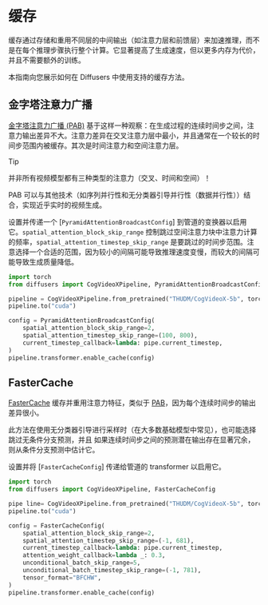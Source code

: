 <!-- 版权所有 2025 HuggingFace 团队。保留所有权利。

根据 Apache 许可证 2.0 版本（“许可证”）授权；除非符合许可证，否则不得使用此文件。您可以在以下网址获取许可证副本：

http://www.apache.org/licenses/LICENSE-2.0

除非适用法律要求或书面同意，否则根据许可证分发的软件按“原样”分发，不附带任何明示或暗示的担保或条件。请参阅许可证以了解具体的语言管理权限和限制。 -->

# 缓存

缓存通过存储和重用不同层的中间输出（如注意力层和前馈层）来加速推理，而不是在每个推理步骤执行整个计算。它显著提高了生成速度，但以更多内存为代价，并且不需要额外的训练。

本指南向您展示如何在 Diffusers 中使用支持的缓存方法。

## 金字塔注意力广播

[金字塔注意力广播 (PAB)](https://huggingface.co/papers/2408.12588) 基于这样一种观察：在生成过程的连续时间步之间，注意力输出差异不大。注意力差异在交叉注意力层中最小，并且通常在一个较长的时间步范围内被缓存。其次是时间注意力和空间注意力层。

> [!TIP]
> 并非所有视频模型都有三种类型的注意力（交叉、时间和空间）！

PAB 可以与其他技术（如序列并行性和无分类器引导并行性（数据并行性））结合，实现近乎实时的视频生成。

设置并传递一个 [`PyramidAttentionBroadcastConfig`] 到管道的变换器以启用它。`spatial_attention_block_skip_range` 控制跳过空间注意力块中注意力计算的频率，`spatial_attention_timestep_skip_range` 是要跳过的时间步范围。注意选择一个合适的范围，因为较小的间隔可能导致推理速度变慢，而较大的间隔可能导致生成质量降低。

```python
import torch
from diffusers import CogVideoXPipeline, PyramidAttentionBroadcastConfig

pipeline = CogVideoXPipeline.from_pretrained("THUDM/CogVideoX-5b", torch_dtype=torch.bfloat16)
pipeline.to("cuda")

config = PyramidAttentionBroadcastConfig(
    spatial_attention_block_skip_range=2,
    spatial_attention_timestep_skip_range=(100, 800),
    current_timestep_callback=lambda: pipe.current_timestep,
)
pipeline.transformer.enable_cache(config)
```

## FasterCache

[FasterCache](https://huggingface.co/papers/2410.19355) 缓存并重用注意力特征，类似于 [PAB](#pyramid-attention-broadcast)，因为每个连续时间步的输出差异很小。

此方法在使用无分类器引导进行采样时（在大多数基础模型中常见），也可能选择跳过无条件分支预测，并且
如果连续时间步之间的预测潜在输出存在显著冗余，则从条件分支预测中估计它。

设置并将 [`FasterCacheConfig`] 传递给管道的 transformer 以启用它。

```python
import torch
from diffusers import CogVideoXPipeline, FasterCacheConfig

pipe line= CogVideoXPipeline.from_pretrained("THUDM/CogVideoX-5b", torch_dtype=torch.bfloat16)
pipeline.to("cuda")

config = FasterCacheConfig(
    spatial_attention_block_skip_range=2,
    spatial_attention_timestep_skip_range=(-1, 681),
    current_timestep_callback=lambda: pipe.current_timestep,
    attention_weight_callback=lambda _: 0.3,
    unconditional_batch_skip_range=5,
    unconditional_batch_timestep_skip_range=(-1, 781),
    tensor_format="BFCHW",
)
pipeline.transformer.enable_cache(config)
```